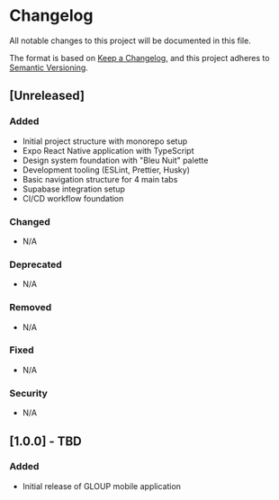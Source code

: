 # Changelog

All notable changes to this project will be documented in this file.

The format is based on [Keep a Changelog](https://keepachangelog.com/en/1.0.0/),
and this project adheres to [Semantic Versioning](https://semver.org/spec/v2.0.0.html).

## [Unreleased]

### Added
- Initial project structure with monorepo setup
- Expo React Native application with TypeScript
- Design system foundation with "Bleu Nuit" palette
- Development tooling (ESLint, Prettier, Husky)
- Basic navigation structure for 4 main tabs
- Supabase integration setup
- CI/CD workflow foundation

### Changed
- N/A

### Deprecated
- N/A

### Removed
- N/A

### Fixed
- N/A

### Security
- N/A

## [1.0.0] - TBD

### Added
- Initial release of GLOUP mobile application
